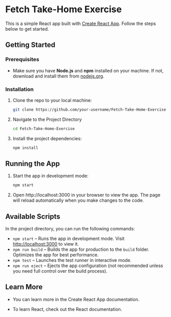 # Fetch Take-Home Exercise

This is a simple React app built with [Create React App](https://github.com/facebook/create-react-app). Follow the steps below to get started.

## Getting Started

### Prerequisites

- Make sure you have **Node.js** and **npm** installed on your machine. If not, download and install them from [nodejs.org](https://nodejs.org/).

### Installation

1. Clone the repo to your local machine:

   ```bash
   git clone https://github.com/your-username/Fetch-Take-Home-Exercise.git

2. Navigate to the Project Directory

    ```bash
    cd Fetch-Take-Home-Exercise

3. Install the project dependencies:
    ```bash
    npm install

## Running the App

1. Start the app in development mode:
    ```bash
    npm start

2. Open http://localhost:3000 in your browser to view the app. The page will reload automatically when you make changes to the code.

## Available Scripts

In the project directory, you can run the following commands:

- `npm start` – Runs the app in development mode. Visit [http://localhost:3000](http://localhost:3000) to view it.
- `npm run build` – Builds the app for production to the `build` folder. Optimizes the app for best performance.
- `npm test` – Launches the test runner in interactive mode.
- `npm run eject` – Ejects the app configuration (not recommended unless you need full control over the build process).

## Learn More
- You can learn more in the Create React App documentation.

- To learn React, check out the React documentation.
